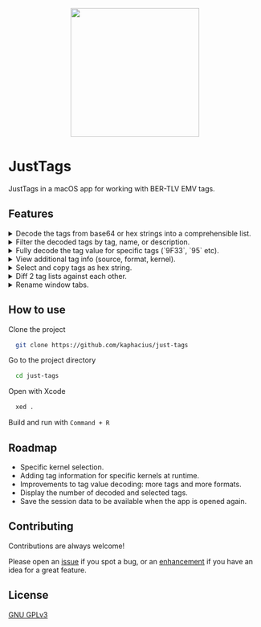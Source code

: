 <p align="center">
  <img width="256" height="256" src="https://github.com/kaphacius/just-tags/blob/main/JustTags/Assets.xcassets/AppIcon.appiconset/icon_512_256x2.png?raw=true">
</p>

# JustTags

JustTags in a macOS app for working with BER-TLV EMV tags.


## Features

<details><summary>Decode the tags from base64 or hex strings into a comprehensible list.</summary>
<p><img src="/Screenshots/00_parse.png?raw=true"></p></details>

<details><summary>Filter the decoded tags by tag, name, or description.</summary>
<p><img src="/Screenshots/01_filter.png?raw=true"></p></details>

<details><summary>Fully decode the tag value for specific tags (`9F33`, `95` etc).</summary>
<p><img src="/Screenshots/02_view.png?raw=true"></p></details>

<details><summary>View additional tag info (source, format, kernel).</summary>
<p><img src="/Screenshots/02_view.png?raw=true"></p></details>

<details><summary>Select and copy tags as hex string.</summary>
<p><img src="/Screenshots/03_copy.png?raw=true"></p></details>

<details><summary>Diff 2 tag lists against each other.</summary>
<p><img src="/Screenshots/04_diff.png?raw=true"></p></details>

<details><summary>Rename window tabs.</summary>
<p><img src="/Screenshots/05_rename_tab.png?raw=true"></p></details>

## How to use

Clone the project

```bash
  git clone https://github.com/kaphacius/just-tags
```

Go to the project directory

```bash
  cd just-tags
```

Open with Xcode

```bash
  xed .
```

Build and run with `Command + R`

## Roadmap

- Specific kernel selection.
- Adding tag information for specific kernels at runtime.
- Improvements to tag value decoding: more tags and more formats.
- Display the number of decoded and selected tags.
- Save the session data to be available when the app is opened again.

## Contributing

Contributions are always welcome!

Please open an [issue](https://github.com/kaphacius/just-tags/issues/new?labels=bug&title=A+minor+bug) if you spot a bug, or an [enhancement](https://github.com/kaphacius/just-tags/issues/new?labels=enhancement&title=A+great+idea) if you have an idea for a great feature.

## License

[GNU GPLv3](https://choosealicense.com/licenses/gpl-3.0/)
